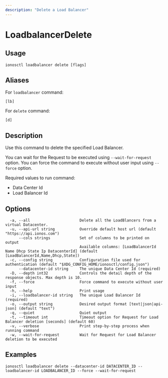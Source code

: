 ```yaml
---
description: "Delete a Load Balancer"
---
```


# LoadbalancerDelete

## Usage

```text
ionosctl loadbalancer delete [flags]
```

## Aliases

For `loadbalancer` command:

```text
[lb]
```

For `delete` command:

```text
[d]
```

## Description

Use this command to delete the specified Load Balancer.

You can wait for the Request to be executed using `--wait-for-request` option. You can force the command to execute without user input using `--force` option.

Required values to run command:

* Data Center Id
* Load Balancer Id

## Options

```text
  -a, --all                      Delete all the LoadBlancers from a virtual Datacenter.
  -u, --api-url string           Override default host url (default "https://api.ionos.com")
      --cols strings             Set of columns to be printed on output 
                                 Available columns: [LoadBalancerId Name Dhcp State Ip DatacenterId] (default [LoadBalancerId,Name,Dhcp,State])
  -c, --config string            Configuration file used for authentication (default "$XDG_CONFIG_HOME/ionosctl/config.json")
      --datacenter-id string     The unique Data Center Id (required)
  -D, --depth int32              Controls the detail depth of the response objects. Max depth is 10.
  -f, --force                    Force command to execute without user input
  -h, --help                     Print usage
  -i, --loadbalancer-id string   The unique Load Balancer Id (required)
  -o, --output string            Desired output format [text|json|api-json] (default "text")
  -q, --quiet                    Quiet output
  -t, --timeout int              Timeout option for Request for Load Balancer deletion [seconds] (default 60)
  -v, --verbose                  Print step-by-step process when running command
  -w, --wait-for-request         Wait for Request for Load Balancer deletion to be executed
```

## Examples

```text
ionosctl loadbalancer delete --datacenter-id DATACENTER_ID --loadbalancer-id LOADBALANCER_ID --force --wait-for-request
```

